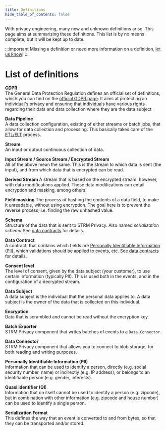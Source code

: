 ```yaml
---
title: Definitions
hide_table_of_contents: false
---
```


[//]: # (This essentially is a glossary, for which a Docusaurus plugin exists: https://gitlab.grnet.gr/terminology/docusaurus-terminology)

[//]: # (That didn't fully meet the requirements, as it required a separate definition page for every term)

With privacy engineering, many new and unknown definitions arise. This page aims at summarizing these definitions.
This list is by no means complete, but it will be kept up to date.

:::important
Missing a definition or need more information on a definition, [let us know](docs/05-contact/index.md)!
:::

# List of definitions

**GDPR**  
The General Data Protection Regulation defines an official set of definitions, which you can find on the
[official GDPR page](https://gdpr-info.eu/art-4-gdpr/). It aims at protecting an individual's privacy and
ensuring that individuals have various rights regarding their data and data collection where they are the
data subject

**Data Pipeline**  
A data collection configuration, existing of either streams or batch jobs, that allow for data collection and
processing. This basically takes care of the [ETL/ELT](https://en.wikipedia.org/wiki/Extract,_transform,_load) process.

**Stream**  
An input or output continuous collection of data.

**Input Stream / Source Stream / Encrypted Stream**  
All of the above mean the same. This is the stream to which data is sent (the input), and from which data
that is encrypted can be read.

**Derived Stream**
A stream that is based on the encrypted stream, however, with data modifications applied. These data modifications
can entail encryption and masking, among others.

**Field masking**
The process of hashing the contents of a data field, to make it unreadable, without using encryption. The goal here
is to prevent the reverse process, i.e. finding the raw unhashed value.

**Schema**  
Structure of the data that is sent to STRM Privacy. Also named
*serialization schema* See [data contracts](docs/02-concepts/02-data-contracts/index.md) for details.

**Data Contract**  
A contract, that contains which fields are [Personally Identifiable
Information (PII)](https://en.wikipedia.org/wiki/Personal_data), which
validations should be applied to events, etc. See [data
contracts](docs/02-concepts/02-data-contracts/index.md) for details.

**Consent level**  
The level of consent, given by the data subject (your customer), to use
certain information (typically PII). This is used both in the events, and
in the configuration of a decrypted stream.

**Data Subject**  
A data subject is the individual that the personal data applies to. A data subject is the owner of the data that is
collected on this individual.

**Encryption**  
Data that is scrambled and cannot be read without the encryption key.

**Batch Exporter**  
STRM Privacy component that writes batches of events to a `Data Connector`.

**Data Connector**  
STRM Privacy component that allows you to connect to blob storage, for both
reading and writing purposes.

**Personally Identifiable Information (PII)**  
Information that can be used to identify a person, directly (e.g. social security number,
name) or indirectly (e.g. IP address), or belongs to an identifiable
person (e.g. gender, interests).

**Quasi Identifier (QI)**  
Information that on itself cannot be used to identify a person (e.g. zipcode), but in combination with other
information (e.g. zipcode and house number) can be used to identify a single person.

**Serialization Format**  
This defines the way that an event is converted to and from bytes,
so that they can be transported and/or stored.
